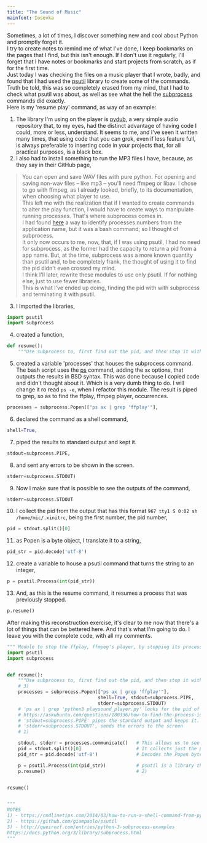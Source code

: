 ```yaml
---
title: "The Sound of Music"
mainfont: Iosevka
---
```


Sometimes, a lot of times, I discover something new and cool about Python and promptly forget it.  
I try to create notes to remind me of what I've done, I keep bookmarks on the pages that I find, but this isn't enough. If I don't use it regularly, I'll forget
that I have notes or bookmarks and start projects from scratch, as if for the first time.   
Just today I was checking the files on a music player that I wrote, badly, and found that I had used the [psutil](https://psutil.readthedocs.io) library to create some of the commands.  
Truth be told, this was so completely erased from my mind, that I had to check what psutil was about, as well as see what the hell the [subprocess](https://docs.python.org/3/library/subprocess.html) commands did exactly.  
Here is my 'resume play' command, as way of an example:  
1. The library I'm using on the player is [pydub](https://github.com/jiaaro/pydub/), a very simple audio repository that, to my eyes, had the distinct advantage of having code I could, more or less, understand. It seems to me, and I've seen it written many times, that using code that you can grok, even if less feature full, is always preferable to inserting code in your projects that, for all practical purposes, is a black box.  
2. I also had to install something to run the MP3 files I have, because, as they say in their GitHub page,  
> You can open and save WAV files with pure python. For opening and saving non-wav files – like mp3 – you'll need ffmpeg or libav.
I chose to go with ffmpeg, as I already looked, briefly, to its documentation, when choosing what player to use.  
This left me with the realization that if I wanted to create commands to alter the play function, I would have to create ways to manipulate running processes. That's where subprocess comes in.  
I had found [here](https://askubuntu.com/questions/180336/how-to-find-the-process-id-pid-of-a-running-terminal-program) a way to identify processes numbers from the application name, but it was a bash command; so I thought of subprocess.  
It only now occurs to me, now, that, if I was using psutil, I had no need for subprocess, as the former had the capacity to return a pid from a app name. But, at  the time, subprocess was a more known quantity than psutil and, to be completely frank, the thought of using it to find the pid didn't even crossed my mind.  
I think I'll later, rewrite these modules to use only psutil. If for nothing else, just to use fewer libraries.  
This is what I've ended up doing, finding the pid with with subprocess and terminating it with psutil.  
3. I imported the libraries,  
```python
import psutil
import subprocess
```
4. created a function,  
```python
def resume():
    """Use subprocess to, first find out the pid, and then stop it with psutil"""
```
5. created a variable 'processes' that houses the subprocess command.  
The bash script uses the [ps](https://man7.org/linux/man-pages/man1/ps.1.html) command, adding the `ax` options, that outputs the results in BSD syntax. This was done because I copied code and didn't thought about it. Which is a very dumb thing to do. I will change it ro read `ps -e`, when I refactor this module.
The result is piped to grep, so as to find the ffplay, ffmpeg player, occurrences.  
```python
processes = subprocess.Popen(["ps ax | grep 'ffplay'"],
```
6. declared the command as a shell command,
```python
shell=True,
```
7. piped the results to standard output and kept it.
```python
stdout=subprocess.PIPE,
```
8. and sent any errors to be shown in the screen.
```python
stderr=subprocess.STDOUT)
```
9. Now I make sure that is possible to see the outputs of the command,
```python
stderr=subprocess.STDOUT
```
10. I collect the pid from the output that has this format `967 tty1 S 0:02 sh /home/mic/.xinitrc`, being the first number, the pid number,
```python
pid = stdout.split()[0]
```
11. as Popen is a byte object, I translate it to a string,
```python
pid_str = pid.decode('utf-8')
```
12. create a variable to house a psutil command that turns the string to an integer,
```python
p = psutil.Process(int(pid_str))
```
13. And, as this is the resume command, it resumes a process that was previously stopped.
```python
p.resume()
```
After making this reconstruction exercise, it's clear to me now that there's a lot of things that can be bettered here. And that's what I'm going to do.
I leave you with the complete code, with all my comments.  
```python
""" Module to stop the ffplay, ffmpeg's player, by stopping its process """
import psutil
import subprocess


def resume():
    """Use subprocess to, first find out the pid, and then stop it with psutil"""
    # 3)
    processes = subprocess.Popen(["ps ax | grep 'ffplay'"],
                                 shell=True, stdout=subprocess.PIPE,
                                 stderr=subprocess.STDOUT)
    # 'ps ax | grep 'python3 playsound_player.py' looks for the pid of the command.
    # https://askubuntu.com/questions/180336/how-to-find-the-process-id-pid-of-a-running-terminal-program
    # 'stdout=subprocess.PIPE' pipes the standard output and keeps it.
    # 'stderr=subprocess.STDOUT', sends the errors to the screen
    # 1)

    stdout, stderr = processes.communicate()   # This allows us to see the outputs of the command
    pid = stdout.split()[0]                    # It collects just the pid.
    pid_str = pid.decode('utf-8')              # Decodes the Popen byte object into a string.

    p = psutil.Process(int(pid_str))           # psutil is a library the deals with process management
    p.resume()                                 # 2)


resume()


"""
NOTES
1) - https://cmdlinetips.com/2014/03/how-to-run-a-shell-command-from-python-and-get-the-output/
2) - https://github.com/giampaolo/psutil
3) - http://queirozf.com/entries/python-3-subprocess-examples
https://docs.python.org/3/library/subprocess.html
"""
```
